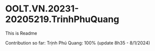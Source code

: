 # OOLT.VN.20231-20205219.TrinhPhuQuang

This is Readme

Contribution so far: Trịnh Phú Quang: 100% (update 8h35 - 8/1/2024)
